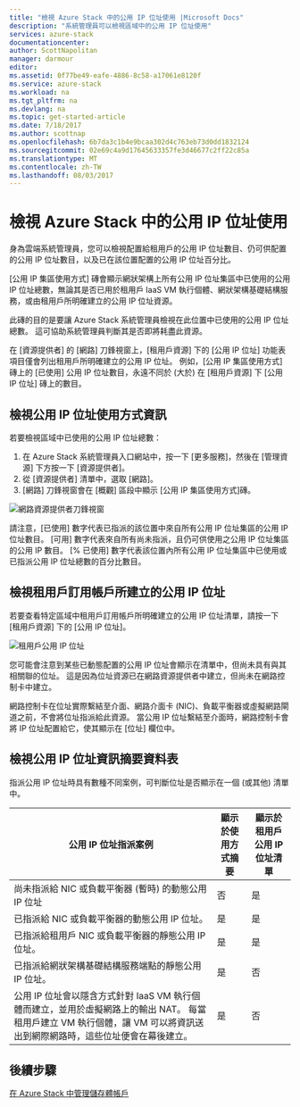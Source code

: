 ```yaml
---
title: "檢視 Azure Stack 中的公用 IP 位址使用 |Microsoft Docs"
description: "系統管理員可以檢視區域中的公用 IP 位址使用"
services: azure-stack
documentationcenter: 
author: ScottNapolitan
manager: darmour
editor: 
ms.assetid: 0f77be49-eafe-4886-8c58-a17061e8120f
ms.service: azure-stack
ms.workload: na
ms.tgt_pltfrm: na
ms.devlang: na
ms.topic: get-started-article
ms.date: 7/18/2017
ms.author: scottnap
ms.openlocfilehash: 6b7da3c1b4e9bcaa302d4c763eb73d0dd1832124
ms.sourcegitcommit: 02e69c4a9d17645633357fe3d46677c2ff22c85a
ms.translationtype: MT
ms.contentlocale: zh-TW
ms.lasthandoff: 08/03/2017
---
```

# <a name="view-public-ip-address-consumption-in-azure-stack"></a>檢視 Azure Stack 中的公用 IP 位址使用
身為雲端系統管理員，您可以檢視配置給租用戶的公用 IP 位址數目、仍可供配置的公用 IP 位址數目，以及已在該位置配置的公用 IP 位址百分比。

[公用 IP 集區使用方式] 磚會顯示網狀架構上所有公用 IP 位址集區中已使用的公用 IP 位址總數，無論其是否已用於租用戶 IaaS VM 執行個體、網狀架構基礎結構服務，或由租用戶所明確建立的公用 IP 位址資源。

此磚的目的是要讓 Azure Stack 系統管理員檢視在此位置中已使用的公用 IP 位址總數。 這可協助系統管理員判斷其是否即將耗盡此資源。

在 [資源提供者] 的 [網路] 刀鋒視窗上，[租用戶資源] 下的 [公用 IP 位址] 功能表項目僅會列出租用戶所明確建立的公用 IP 位址。 例如，[公用 IP 集區使用方式] 磚上的 [已使用] 公用 IP 位址數目，永遠不同於 (大於) 在 [租用戶資源] 下 [公用 IP 位址] 磚上的數目。

## <a name="view-the-public-ip-address-usage-information"></a>檢視公用 IP 位址使用方式資訊
若要檢視區域中已使用的公用 IP 位址總數：

1. 在 Azure Stack 系統管理員入口網站中，按一下 [更多服務]，然後在 [管理資源] 下方按一下 [資源提供者]。
2. 從 [資源提供者] 清單中，選取 [網路]。
3. [網路] 刀鋒視窗會在 [概觀] 區段中顯示 [公用 IP 集區使用方式]磚。

![網路資源提供者刀鋒視窗](media/azure-stack-viewing-public-ip-address-consumption/image01.png)

請注意，[已使用] 數字代表已指派的該位置中來自所有公用 IP 位址集區的公用 IP 位址數目。 [可用] 數字代表來自所有尚未指派，且仍可供使用之公用 IP 位址集區的公用 IP 數目。 [% 已使用] 數字代表該位置內所有公用 IP 位址集區中已使用或已指派公用 IP 位址總數的百分比數目。

## <a name="view-the-public-ip-addresses-that-were-created-by-tenant-subscriptions"></a>檢視租用戶訂用帳戶所建立的公用 IP 位址
若要查看特定區域中租用戶訂用帳戶所明確建立的公用 IP 位址清單，請按一下 [租用戶資源] 下的 [公用 IP 位址]。

![租用戶公用 IP 位址](media/azure-stack-viewing-public-ip-address-consumption/image02.png)

您可能會注意到某些已動態配置的公用 IP 位址會顯示在清單中，但尚未具有與其相關聯的位址。 這是因為位址資源已在網路資源提供者中建立，但尚未在網路控制卡中建立。

網路控制卡在位址實際繫結至介面、網路介面卡 (NIC)、負載平衡器或虛擬網路閘道之前，不會將位址指派給此資源。 當公用 IP 位址繫結至介面時，網路控制卡會將 IP 位址配置給它，使其顯示在 [位址] 欄位中。

## <a name="view-the-public-ip-address-information-summary-table"></a>檢視公用 IP 位址資訊摘要資料表
指派公用 IP 位址時具有數種不同案例，可判斷位址是否顯示在一個 (或其他) 清單中。

| **公用 IP 位址指派案例** | **顯示於使用方式摘要** | **顯示於租用戶公用 IP 位址清單** |
| --- | --- | --- |
| 尚未指派給 NIC 或負載平衡器 (暫時) 的動態公用 IP 位址 |否 |是 |
| 已指派給 NIC 或負載平衡器的動態公用 IP 位址。 |是 |是 |
| 已指派給租用戶 NIC 或負載平衡器的靜態公用 IP 位址。 |是 |是 |
| 已指派給網狀架構基礎結構服務端點的靜態公用 IP 位址。 |是 |否 |
| 公用 IP 位址會以隱含方式針對 IaaS VM 執行個體而建立，並用於虛擬網路上的輸出 NAT。 每當租用戶建立 VM 執行個體，讓 VM 可以將資訊送出到網際網路時，這些位址便會在幕後建立。 |是 |否 |

## <a name="next-steps"></a>後續步驟
[在 Azure Stack 中管理儲存體帳戶](azure-stack-manage-storage-accounts.md)
